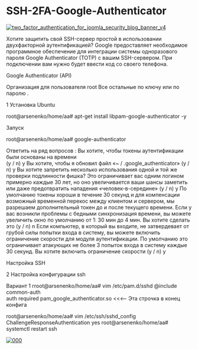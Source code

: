 # SSH-2FA-Google-Authenticator
<a href="https://ibb.co/e6RSWy"><img src="https://preview.ibb.co/dTsedd/two_factor_authentication_for_joomla_security_blog_banner_v4.jpg" alt="two_factor_authentication_for_joomla_security_blog_banner_v4" border="0"></a>



Хотите защитить свой SSH-сервер простой в использовании двухфакторной аутентификацией?
Google предоставляет необходимое программное обеспечение для интеграции системы одноразового пароля Google Authenticator (TOTP) с вашим SSH-сервером. При подключении вам нужно будет ввести код со своего телефона.

Google Authenticator (API)

Организация для пользователя root 
Все остальные по ключу или по паролю .

1  Установка Ubuntu

root@arsenenko/home/aa# apt-get install libpam-google-authenticator -y

Запуск

root@arsenenko/home/aa# google-authenticator
     
Ответить на ряд вопросов :
Вы хотите, чтобы токены аутентификации были основаны на времени    
(y / n) y
Вы хотите, чтобы я обновил файл «~ / .google_authenticator» (y / n) y
Вы хотите запретить несколько использования одной и той же проверки подлинности
фишка? Это ограничивает вас одним логином примерно каждые 30 лет, но оно увеличивается
ваши шансы заметить или даже предотвратить нападения «человек-в-середине» (y / n) y
По умолчанию токены хороши в течение 30 секунд и для компенсации
возможный временной перекос между клиентом и сервером, мы разрешаем дополнительный
токен до и после текущего времени. Если у вас возникли проблемы с бедными
синхронизация времени, вы можете увеличить окно по умолчанию
от 1: 30 мин до 4 мин. Вы хотите сделать это (y / n) n
Если компьютер, в который вы входите, не затвердевает от грубой силы
попытки входа в систему, вы можете включить ограничение скорости для модуля аутентификации.
По умолчанию это ограничивает атакующих не более 3 попыток входа в систему каждые 30 секунд.
Вы хотите включить ограничение скорости (y / n) y



Настройка SSH

2 Настройка конфигурации ssh

Вариант 1
rroot@arsenenko/home/aa#   vim /etc/pam.d/sshd
@include common-auth   
auth required pam_google_authenticator.so <<<-- Эта строчка в конец конфига 

root@arsenenko/home/aa#  vim /etc/ssh/sshd_config
ChallengeResponseAuthentication yes
root@arsenenko/home/aa#  systemctl restart ssh






<a href="https://ibb.co/db5kjJ"><img src="https://preview.ibb.co/dV5UBy/000.png" alt="000" border="0"></a>
